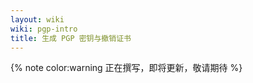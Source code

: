 ```yaml
---
layout: wiki
wiki: pgp-intro
title: 生成 PGP 密钥与撤销证书
---
```


{% note color:warning 正在撰写，即将更新，敬请期待 %}
